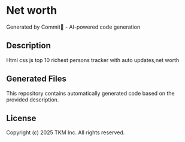 # Net worth

Generated by Commit🚀 - AI-powered code generation

## Description
Html css js top 10 richest persons tracker with auto updates,net worth

## Generated Files
This repository contains automatically generated code based on the provided description.

## License
Copyright (c) 2025 TKM Inc. All rights reserved.
